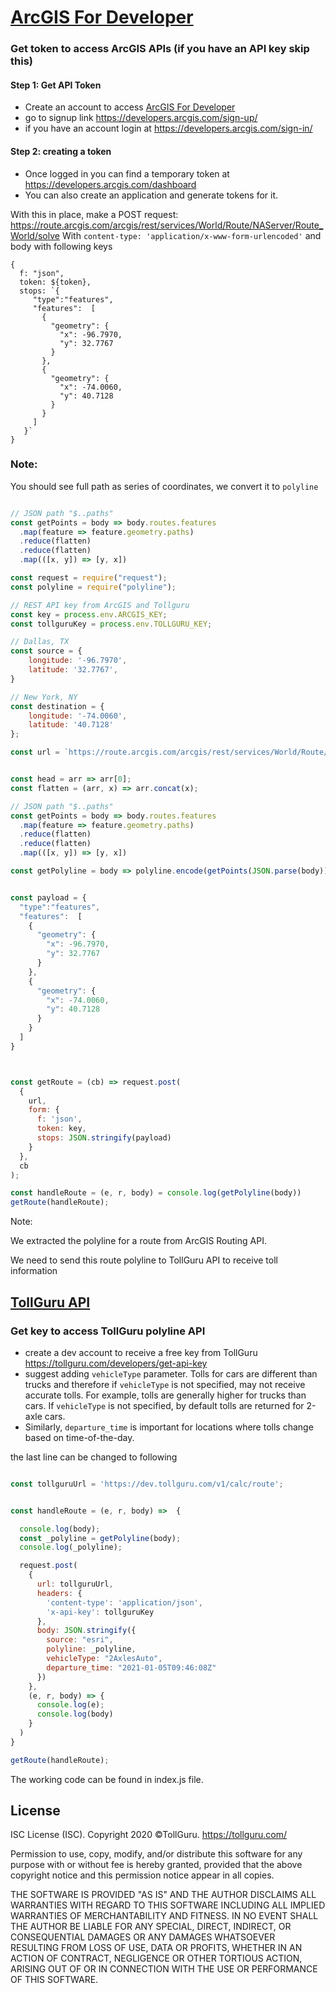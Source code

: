 # [ArcGIS For Developer](https://developers.arcgis.com)

### Get token to access ArcGIS APIs (if you have an API key skip this)
#### Step 1: Get API Token
* Create an account to access [ArcGIS For Developer](https://developers.arcgis.com/dashboard)
* go to signup link https://developers.arcgis.com/sign-up/
* if you have an account login at https://developers.arcgis.com/sign-in/

#### Step 2: creating a token
* Once logged in you can find a temporary token at https://developers.arcgis.com/dashboard
* You can also create an application and generate tokens for it.

With this in place, make a POST request: https://route.arcgis.com/arcgis/rest/services/World/Route/NAServer/Route_World/solve
With `content-type: 'application/x-www-form-urlencoded'` and body with
following keys

```
{
  f: "json",
  token: ${token},
  stops: `{
     "type":"features",
     "features":  [
       {
         "geometry": {
           "x": -96.7970,
           "y": 32.7767
         }
       },
       {
         "geometry": {
           "x": -74.0060,
           "y": 40.7128
         }
       }
     ]
   }`
}
```

### Note:
You should see full path as series of coordinates, we convert it to
`polyline`

```javascript

// JSON path "$..paths"
const getPoints = body => body.routes.features
  .map(feature => feature.geometry.paths)
  .reduce(flatten)
  .reduce(flatten)
  .map(([x, y]) => [y, x])
```

```javascript
const request = require("request");
const polyline = require("polyline");

// REST API key from ArcGIS and Tollguru
const key = process.env.ARCGIS_KEY;
const tollguruKey = process.env.TOLLGURU_KEY;

// Dallas, TX
const source = {
    longitude: '-96.7970',
    latitude: '32.7767',
}

// New York, NY
const destination = {
    longitude: '-74.0060',
    latitude: '40.7128'
};

const url = `https://route.arcgis.com/arcgis/rest/services/World/Route/NAServer/Route_World/solve`;


const head = arr => arr[0];
const flatten = (arr, x) => arr.concat(x);

// JSON path "$..paths"
const getPoints = body => body.routes.features
  .map(feature => feature.geometry.paths)
  .reduce(flatten)
  .reduce(flatten)
  .map(([x, y]) => [y, x])

const getPolyline = body => polyline.encode(getPoints(JSON.parse(body)));


const payload = {
  "type":"features",
  "features":  [
    {
      "geometry": {
        "x": -96.7970,
        "y": 32.7767
      }
    },
    {
      "geometry": {
        "x": -74.0060,
        "y": 40.7128
      }
    }
  ]
}



const getRoute = (cb) => request.post(
  {
    url,
    form: {
      f: 'json',
      token: key,
      stops: JSON.stringify(payload)
    }
  },
  cb
);

const handleRoute = (e, r, body) = console.log(getPolyline(body))
getRoute(handleRoute);
```

Note:

We extracted the polyline for a route from ArcGIS Routing API.

We need to send this route polyline to TollGuru API to receive toll information

## [TollGuru API](https://tollguru.com/developers/docs/)

### Get key to access TollGuru polyline API
* create a dev account to receive a free key from TollGuru https://tollguru.com/developers/get-api-key
* suggest adding `vehicleType` parameter. Tolls for cars are different than trucks and therefore if `vehicleType` is not specified, may not receive accurate tolls. For example, tolls are generally higher for trucks than cars. If `vehicleType` is not specified, by default tolls are returned for 2-axle cars. 
* Similarly, `departure_time` is important for locations where tolls change based on time-of-the-day.

the last line can be changed to following

```javascript

const tollguruUrl = 'https://dev.tollguru.com/v1/calc/route';


const handleRoute = (e, r, body) =>  {

  console.log(body);
  const _polyline = getPolyline(body);
  console.log(_polyline);

  request.post(
    {
      url: tollguruUrl,
      headers: {
        'content-type': 'application/json',
        'x-api-key': tollguruKey
      },
      body: JSON.stringify({
        source: "esri",
        polyline: _polyline,
        vehicleType: "2AxlesAuto",
        departure_time: "2021-01-05T09:46:08Z"
      })
    },
    (e, r, body) => {
      console.log(e);
      console.log(body)
    }
  )
}

getRoute(handleRoute);
```

The working code can be found in index.js file.

## License
ISC License (ISC). Copyright 2020 &copy;TollGuru. https://tollguru.com/

Permission to use, copy, modify, and/or distribute this software for any purpose with or without fee is hereby granted, provided that the above copyright notice and this permission notice appear in all copies.

THE SOFTWARE IS PROVIDED "AS IS" AND THE AUTHOR DISCLAIMS ALL WARRANTIES WITH REGARD TO THIS SOFTWARE INCLUDING ALL IMPLIED WARRANTIES OF MERCHANTABILITY AND FITNESS. IN NO EVENT SHALL THE AUTHOR BE LIABLE FOR ANY SPECIAL, DIRECT, INDIRECT, OR CONSEQUENTIAL DAMAGES OR ANY DAMAGES WHATSOEVER RESULTING FROM LOSS OF USE, DATA OR PROFITS, WHETHER IN AN ACTION OF CONTRACT, NEGLIGENCE OR OTHER TORTIOUS ACTION, ARISING OUT OF OR IN CONNECTION WITH THE USE OR PERFORMANCE OF THIS SOFTWARE.
